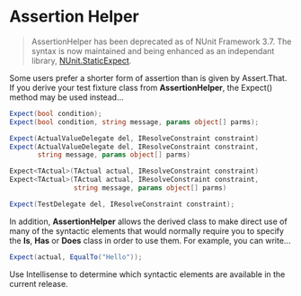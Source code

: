 # Assertion Helper


> AssertionHelper has been deprecated as of NUnit Framework 3.7. The syntax is now maintained and being enhanced as an independant library, [NUnit.StaticExpect](https://github.com/fluffynuts/NUnit.StaticExpect).


Some users prefer a shorter form of assertion than is given by Assert.That.
If you derive your test fixture class from **AssertionHelper**, the
Expect() method may be used instead...

```csharp
Expect(bool condition);
Expect(bool condition, string message, params object[] parms);

Expect(ActualValueDelegate del, IResolveConstraint constraint)
Expect(ActualValueDelegate del, IResolveConstraint constraint,
       string message, params object[] parms)

Expect<TActual>(TActual actual, IResolveConstraint constraint)
Expect<TActual>(TActual actual, IResolveConstraint constraint,
                string message, params object[] parms)

Expect(TestDelegate del, IResolveConstraint constraint);
```

In addition, **AssertionHelper** allows the derived class to make direct use of many of the syntactic elements that would normally require you to specify the **Is**, **Has** or **Does** class in order to use them. For example, you can write...

```csharp
Expect(actual, EqualTo("Hello"));
```

Use Intellisense to determine which syntactic elements are available in the current release.
